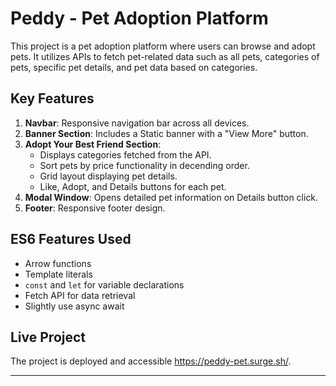 # Peddy - Pet Adoption Platform

This project is a pet adoption platform where users can browse and adopt pets. 
It utilizes APIs to fetch pet-related data such as all pets, categories of pets, specific pet details, and pet data based on categories.

## Key Features

1. **Navbar**: Responsive navigation bar across all devices.
2. **Banner Section**: Includes a Static banner with a "View More" button.
3. **Adopt Your Best Friend Section**:
   - Displays categories fetched from the API.
   - Sort pets by price functionality in decending order.
   - Grid layout displaying pet details.
   - Like, Adopt, and Details buttons for each pet.
4. **Modal Window**: Opens detailed pet information on Details button click.
5. **Footer**: Responsive footer design.

## ES6 Features Used

- Arrow functions
- Template literals
- `const` and `let` for variable declarations
- Fetch API for data retrieval
- Slightly use async await 

## Live Project

The project is deployed and accessible https://peddy-pet.surge.sh/.

---


